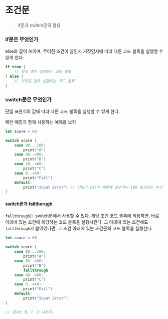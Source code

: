 # 조건문

> if문과 switch문의 활용

### if문은 무엇인가

else와 같이 쓰이며, 주어진 조건이 참인지 거짓인지에 따라 다른 코드 블록을 실행할 수 있게 한다.

```swift
if true {
    // 참일 경우 실행되는 코드 블록
} else {
    // 거짓일 경우 실행되는 코드 블록
}
```

### switch문은 무엇인가

단일 표현식의 값에 따라 다른 코드 블록을 실행할 수 있게 한다.

패턴 매칭과 함께 사용하는 예제를 보자

```swift
let score = 90

switch score {
    case 80...100:
        print("A")
    case 60..<80:
        print("B")
    case 40..<60:
        print("C")
    case 0..<40:
        print("Fail")
    default:
        print("Input Error") // 타입이 Int기 때문에 음수거나 100 초과되는 수가 등장하면 처리를 해줘야 함
}
```

#### switch문과 fallthorugh

`fallthrough`는 switch문에서 사용할 수 있다.
해당 조건 코드 블록에 적용하면, 바로 아래에 있는 조건에 해당하는 코드 블록을 실행시킨다.
그 아래에 있는 조건에도 `fallthrough`가 붙어있다면, 그 조건 아래에 있는 조건문의 코드 블록을 실행한다.

```swift
let score = 68

switch score {
    case 80...100:
        print("A")
    case 60..<80:
        print("B")
        fallthrough
    case 40..<60:
        print("C")
    case 0..<40:
        print("Fail")
    default:
        print("Input Error")
}

// 결과는 B, C 가 나온다.
```

